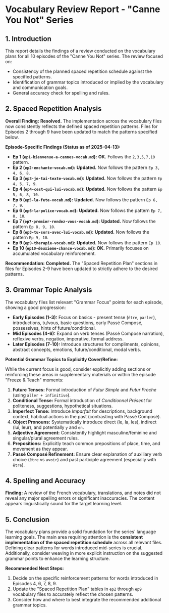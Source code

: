 # Vocabulary Review Report - "Canne You Not" Series

## 1. Introduction

This report details the findings of a review conducted on the vocabulary plans for all 10 episodes of the "Canne You Not" series. The review focused on:

- Consistency of the planned spaced repetition schedule against the specified patterns.
- Identification of grammar topics introduced or implied by the vocabulary and communication goals.
- General accuracy check for spelling and rules.

## 2. Spaced Repetition Analysis

**Overall Finding:** **Resolved.** The implementation across the vocabulary files now consistently reflects the defined spaced repetition patterns. Files for Episodes 2 through 9 have been updated to match the patterns specified below.

**Episode-Specific Findings (Status as of 2025-04-13):**

- **Ep 1 (`ep1-bienvenue-a-cannes-vocab.md`):** **OK.** Follows the `2,3,5,7,10` pattern.
- **Ep 2 (`ep2-enchante-vocab.md`):** **Updated.** Now follows the pattern `Ep 3, 4, 6, 8`.
- **Ep 3 (`ep3-je-tai-texte-vocab.md`):** **Updated.** Now follows the pattern `Ep 4, 5, 7, 9`.
- **Ep 4 (`ep4-cest-qui-lui-vocab.md`):** **Updated.** Now follows the pattern `Ep 5, 6, 8, 10`.
- **Ep 5 (`ep5-la-fete-vocab.md`):** **Updated.** Now follows the pattern `Ep 6, 7, 9`.
- **Ep 6 (`ep6-la-police-vocab.md`):** **Updated.** Now follows the pattern `Ep 7, 8, 10`.
- **Ep 7 (`ep7-premier-rendez-vous-vocab.md`):** **Updated.** Now follows the pattern `Ep 8, 9, 10`.
- **Ep 8 (`ep8-tu-sors-avec-lui-vocab.md`):** **Updated.** Now follows the pattern `Ep 9, 10`.
- **Ep 9 (`ep9-therapie-vocab.md`):** **Updated.** Now follows the pattern `Ep 10`.
- **Ep 10 (`ep10-deuxieme-chance-vocab.md`):** **OK.** Primarily focuses on accumulated vocabulary reinforcement.

**Recommendation:** **Completed.** The "Spaced Repetition Plan" sections in files for Episodes 2-9 have been updated to strictly adhere to the desired patterns.

## 3. Grammar Topic Analysis

The vocabulary files list relevant "Grammar Focus" points for each episode, showing a good progression:

- **Early Episodes (1-3):** Focus on basics - present tense (`être`, `parler`), introductions, tu/vous, basic questions, early Passé Composé, possessives, hints of future/conditional.
- **Mid Episodes (4-6):** Expand on verb tenses (Passé Composé narration), reflexive verbs, negation, imperative, formal address.
- **Later Episodes (7-10):** Introduce structures for compliments, opinions, abstract concepts, emotions, future/conditional, modal verbs.

**Potential Grammar Topics to Explicitly Cover/Refine:**

While the current focus is good, consider explicitly adding sections or reinforcing these areas in supplementary materials or within the episode "Freeze & Teach" moments:

1. **Future Tenses:** Formal introduction of *Futur Simple* and *Futur Proche* (using `aller + infinitive`).
2. **Conditional Tense:** Formal introduction of *Conditionnel Présent* for politeness, suggestions, hypothetical situations.
3. **Imperfect Tense:** Introduce *Imparfait* for descriptions, background context, habitual actions in the past (contrasting with Passé Composé).
4. **Object Pronouns:** Systematically introduce direct (le, la, les), indirect (lui, leur), and potentially `y` and `en`.
5. **Adjective Agreement:** Consistently highlight masculine/feminine and singular/plural agreement rules.
6. **Prepositions:** Explicitly teach common prepositions of place, time, and movement as they appear.
7. **Passé Composé Refinement:** Ensure clear explanation of auxiliary verb choice (`être` vs `avoir`) and past participle agreement (especially with `être`).

## 4. Spelling and Accuracy

**Finding:** A review of the French vocabulary, translations, and notes did not reveal any major spelling errors or significant inaccuracies. The content appears linguistically sound for the target learning level.

## 5. Conclusion

The vocabulary plans provide a solid foundation for the series' language learning goals. The main area requiring attention is the **consistent implementation of the spaced repetition schedule** across all relevant files. Defining clear patterns for words introduced mid-series is crucial. Additionally, consider weaving in more explicit instruction on the suggested grammar points to enhance the learning structure.

**Recommended Next Steps:**

1. Decide on the specific reinforcement patterns for words introduced in Episodes 4, 6, 7, 8, 9.
2. Update the "Spaced Repetition Plan" tables in `ep2` through `ep9` vocabulary files to accurately reflect the chosen patterns.
3. Consider how and where to best integrate the recommended additional grammar topics.
